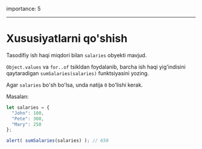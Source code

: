 importance: 5

---

# Xususiyatlarni qo'shish

Tasodifiy ish haqi miqdori bilan `salaries` obyekti mavjud.

`Object.values` va `for..of` tsikldan foydalanib, barcha ish haqi yig'indisini qaytaradigan `sumSalaries(salaries)` funktsiyasini yozing.

Agar `salaries` bo'sh bo'lsa, unda natija `0` bo'lishi kerak.

Masalan:

```js
let salaries = {
  "John": 100,
  "Pete": 300,
  "Mary": 250
};

alert( sumSalaries(salaries) ); // 650
```


